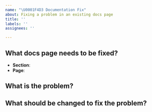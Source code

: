 ```yaml
---
name: "\U0001F4D3 Documentation Fix"
about: Fixing a problem in an existing docs page
title: ''
labels: ''
assignees: ''

---
```


## What docs page needs to be fixed?

- **Section**:
- **Page**:

## What is the problem?

## What should be changed to fix the problem?
